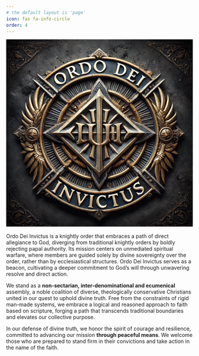 ```yaml
---
# the default layout is 'page'
icon: fas fa-info-circle
order: 4
---
```


<!-- > Add Markdown syntax content to file `_tabs/about.md`{: .filepath } and it will show up on this page.
{: .prompt-tip } -->

![OrdoDeiInvictus](/assets/OrdoDeiInvictusInsignia.png)

<!-- Hail, I am Grand Master of [Ordo Dei Invictus](https://deiinvictus.com); I bid thee welcome and glad tidings. Hark, for the Lord of Destiny has set before your eyes the opportunity to join our noble cause. -->

<!-- Ordo Dei Invictus is a knightly order that diverges from traditional Templar orders by rejecting papal authority and following a path of direct allegiance to God.  -->

<!-- Ordo Dei Invictus is a knightly order inspired by both the knights templar in structure and the courageous spirit of the proto-Protestant Hussite warriors, embracing a path of direct allegiance to God while diverging from traditional Templar orders by rejecting papal authority.  -->

<!-- inspired by the structure of the Knights Templar and the courageous spirit of the proto-Protestant Hussite warriors. It -->

Ordo Dei Invictus is a knightly order that embraces a path of direct allegiance to God, diverging from traditional knightly orders by boldly rejecting papal authority. Its mission centers on unmediated spiritual warfare, where members are guided solely by divine sovereignty over the order, rather than by ecclesiastical structures. Ordo Dei Invictus serves as a beacon, cultivating a deeper commitment to God’s will through unwavering resolve and direct action.

<!-- We stand as a non-sectarian, inter-denominational and ecumenical assembly, a noble coalition of diverse Christians united in our quest to uphold divine truth.  -->

We stand as a **non-sectarian, inter-denominational and ecumenical** assembly, a noble coalition of diverse, theologically conservative Christians united in our quest to uphold divine truth. Free from the constraints of rigid man-made systems, we embrace a logical and reasoned approach to faith based on scripture, forging a path that transcends traditional boundaries and elevates our collective purpose.

In our defense of divine truth, we honor the spirit of courage and resilience, committed to advancing our mission **through peaceful means**. We welcome those who are prepared to stand firm in their convictions and take action in the name of the faith.

<!-- We stand as a non-sectarian, inter-denominational assembly, a noble coalition of diverse Christians, including ecumenical Protestants and Non-Recognitionist Catholics, united in our quest to uphold divine truth. Free from the constraints of rigid man-made systems, we embrace a logical and reasoned approach to faith based on scripture, forging a path that transcends traditional boundaries and elevates our collective purpose. -->

<!-- We stand as a non-sectarian, inter-denominational assembly, a noble coalition of ecumenical Protestants and Sedevacantist Catholics, united in our quest for divine truth. Free from the constraints of rigid man-made systems, we embrace a logical and reasoned approach to faith based on scripture, forging a path that transcends traditional boundaries and elevates our collective purpose. -->

<!-- Ordo Dei Invictus is a knightly order that doth diverge from traditional Templar orders, for we reject papal authority, aligning ourselves with Sedevacantist principles while also welcoming those of ecumenical spirit. Our noble mission centers upon unmediated spiritual warfare, wherein our members are guided solely by divine sovereignty over the order, rather than by the constraints of ecclesiastical structures. Ordo Dei Invictus stands as a beacon, fostering a deeper commitment to God’s will through unwavering resolve and direct action. -->

<!-- Ordo Dei Invictus is a spiritual order that diverges from traditional Templar orders by rejecting papal authority and following a path of direct allegiance to God. Its mission centers on unmediated spiritual warfare, where members are guided solely by divine sovereignty, rather than by ecclesiastical structures like the Pope. This order emphasizes autonomous righteousness and the belief in God’s ultimate invincibility, with the name "Order of the Undefeated God" symbolizing the eternal strength and triumph derived from divine authority. Ordo Dei Invictus stands as a beacon for those seeking a purer, independent connection to God’s will. -->

<!-- a physics student and computer programmer working towards a Master’s in Applied Physics. This is my independent research ministry, which I have owned, operated, automated, and maintained since 2016. The X.com (formerly Twitter) account is managed by my custom Python-programmed Raspberry Pi single-board computer. Please feel free to look around, read articles, or contact me below. -->

<!-- ## Mission Statement -->

<!-- ## Journey to Discernment

At this juncture, you may be curious about my involvement in a non-sectarian, inter-denominational and ecumenical knightly order while pursuing studies in physics. The answer lies in the necessity of defending the true Church. God calls us to seek education and understanding, as exemplified by Daniel, who received his training in Babylon (Dan. 1:3-5), and Moses, who was educated in Egypt (Acts 7:22; Exod. 2:10). This principle is further emphasized in Proverbs 4:7, which states, "The beginning of wisdom is this: Get wisdom. Though it cost all you have, get understanding." The pursuit of knowledge is crucial, as Hosea 4:6 warns, "My people are destroyed from lack of knowledge," highlighting the dire consequences of ignorance in our faith. Furthermore, 2 Timothy 2:15 encourages us to "do your best to present yourself to God as one approved," underscoring the importance of diligent study and correct handling of the word of truth. Colossians 2:6-8 reminds us to remain rooted in Christ and vigilant against hollow philosophies that deviate from the truth. Finally, 1 Peter 3:15 urges us to be prepared to give an answer for our hope, equipping us to defend our faith with gentleness and respect. Together, these verses affirm that education is not merely beneficial but essential for cultivating a robust and resilient Christian faith.


> And the people of Berea were more open-minded than those in Thessalonica, and they listened eagerly to Paul’s message. They searched the Scriptures day after day to see if Paul and Silas were teaching the truth. &mdash; Acts 17:11 NLT

> Make every effort to present yourself before God as a proven worker who does not need to be ashamed, teaching the message of truth accurately. &mdash; 2 Timothy 2:15 NET Full Notes
>
>> sn Accurately is a figure of speech that literally means something like “cutting a straight road.” In regard to the message of truth, it means “correctly handling” or “imparting it without deviation.”

> but **test everything**; hold fast what is good. &mdash; 1 Thessalonians 5:21 ESV

<!-- > But examine all things; hold fast to what is good. &mdash; 1 Thessalonians 5:21 NET -->

<!-- ## Current Stances

1. Theologically Conservative Systemless Basic Protestant ([five solas](/assets/images/solas.jpg))
2. 
3. Faith is a *&ldquo;believing trust&rdquo;* or *&ldquo;trustful belief&rdquo;*. Faith is composed of notitia ('knowledge'), assensus (‘agreement’), and fiducia (‘trust and reliance’).
    - pisteuō means *&ldquo;to entrust oneself to an entity in complete confidence, believe (in), trust, w. implication of total commitment to the one who is trusted...&rdquo;* 
4. Repentance is [a turning from sin](https://sevenshepherd.github.io/repent-means-turn/) to God (Acts 3:26,19), produced from godly sorrow (2Cor 7:10), culminating in a hatred for sin (Jude 23).
    - The term [metanoéō (μετανοέω)](/assets/images/greek/metanoeo.png) means *“feel remorse, repent, be converted in a (religio-)ethical sense,”* while [metánoia (μετάνοια)](/assets/images/greek/metanoia.png) means *“repentance, turning about, conversion”* (Bauer et al. 567–568). These definitions are drawn from [the world's most authoritative Greek lexicon available](https://sevenshepherd.github.io/repentance/#BDAG).
5. Moderate Distinctives ([systemless](https://sevenshepherd.github.io/hierarchy-of-authority/))
6. [Compatibilist](https://sevenshepherd.github.io/chosen/#carson) view of free will
7. Eschatological Premillennialist
8. Soft-cessationist
9. [Recommendations](https://sevenshepherd.github.io/litmus-tests/)
    - BDAG / HALOT
    - NET Full Notes
    - ESV Study Bible
    - NLT Filament -->

<!-- ## Highly Recommended Resources

- BDAG and HALOT Lexicons (word study)
    - The world's most authoritative lexicons
- ESV Reverse Interlinear (word study)
- NET Full Notes (textual criticism)
    - World’s foremost biblical scholars
    - Non-sectarian and inter-denominational
    - Notes are an unparalleled treasure trove of textual criticism
- ESV Study Bible / NIV Biblical Theology Study Bible (Bible study)
- https://kjvparallelbible.org/ (textual criticism)
- Systemless Biblical Language Scholars
  - Dr. Michael S. Heiser (PhD, University of Wisconsin-Madison)
  - Dr. Daniel B. Wallace (PhD, Dallas Theological Seminary)
    - Reinventing Jesus
- Systemless Theologians
  - Dr. D. A. Carson (PhD, University of Cambridge)
    - Divine Sovereingty & Human Responsibility
    - The Gospel according to John
    - The Difficult Doctrine of the Love of God
  - C.S. Lewis (Oxford and Cambridge)
    - Mere Christianity
- Systemless Scientist Theologians
  - Dr. Alister McGrath (PhD, Molecular Biophysics at Oxford; D.D., Theology at Oxford; D.Litt., Intellectual History at Oxford)
  - Dr. Hugh Ross (PhD, Astrophysicist at University of Toronto)
    - Beyond The Cosmos
- The ecumenical creeds
  - [Nicene Creed (A.D. 381)](https://deiinvictus.com/posts/nicene-creed-381/)
  - [Apostles’ Creed (A.D. 650)](https://deiinvictus.com/posts/apostles-creed-650/)
- The moderate confessions
  - [Thirty Nine Articles of Religion (1562)](https://deiinvictus.com/posts/thirty-nine-articles-1562/)
  - [Heidelberg Catechism (1563)](https://deiinvictus.com/posts/heidelberg-catechism-1563/)
  - [New Hampshire Confession (1833)](https://deiinvictus.com/posts/new-hampshire-confession-1833/) -->
